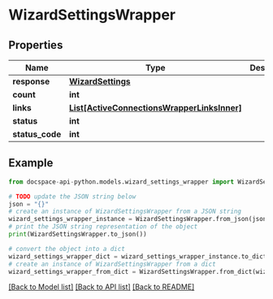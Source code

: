 # WizardSettingsWrapper

## Properties

Name | Type | Description | Notes
------------ | ------------- | ------------- | -------------
**response** | [**WizardSettings**](WizardSettings.md) |  | [optional] 
**count** | **int** |  | [optional] 
**links** | [**List[ActiveConnectionsWrapperLinksInner]**](ActiveConnectionsWrapperLinksInner.md) |  | [optional] 
**status** | **int** |  | [optional] 
**status_code** | **int** |  | [optional] 

## Example

```python
from docspace-api-python.models.wizard_settings_wrapper import WizardSettingsWrapper

# TODO update the JSON string below
json = "{}"
# create an instance of WizardSettingsWrapper from a JSON string
wizard_settings_wrapper_instance = WizardSettingsWrapper.from_json(json)
# print the JSON string representation of the object
print(WizardSettingsWrapper.to_json())

# convert the object into a dict
wizard_settings_wrapper_dict = wizard_settings_wrapper_instance.to_dict()
# create an instance of WizardSettingsWrapper from a dict
wizard_settings_wrapper_from_dict = WizardSettingsWrapper.from_dict(wizard_settings_wrapper_dict)
```
[[Back to Model list]](../README.md#documentation-for-models) [[Back to API list]](../README.md#documentation-for-api-endpoints) [[Back to README]](../README.md)


